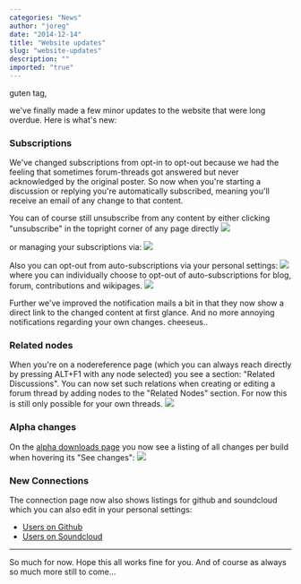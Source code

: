 ```yaml
---
categories: "News"
author: "joreg"
date: "2014-12-14"
title: "Website updates"
slug: "website-updates"
description: ""
imported: "true"
---
```



guten tag,

we've finally made a few minor updates to the website that were long overdue. Here is what's new:

### Subscriptions
We've changed subscriptions from opt-in to opt-out because we had the feeling that sometimes forum-threads got answered but never acknowledged by the original poster. So now when you're starting a discussion or replying you're automatically subscribed, meaning you'll receive an email of any change to that content. 

You can of course still unsubscribe from any content by either clicking "unsubscribe" in the topright corner of any page directly 
![](unsubscribe.PNG) 

or managing your subscriptions via:
![](subscriptions.PNG)

Also you can opt-out from auto-subscriptions via your personal settings:
![](settings.png) 
where you can individually choose to opt-out of auto-subscriptions for blog, forum, contributions and wikipages.
![](auto.PNG)

Further we've improved the notification mails a bit in that they now show a direct link to the changed content at first glance. And no more annoying notifications regarding your own changes. cheeseus..

### Related nodes
When you're on a nodereference page (which you can always reach directly by pressing ALT+F1 with any node selected) you see a section: "Related Discussions". You can now set such relations when creating or editing a forum thread by adding nodes to the "Related Nodes" section. For now this is still only possible for your own threads. 
![](relations.png) 

### Alpha changes
On the [alpha downloads page](https://vvvv.org/downloads/previews) you now see a listing of all changes per build when hovering its "See changes":
![](changes.png)

### New Connections
The connection page now also shows listings for github and soundcloud which you can also edit in your personal settings:
* [Users on Github](https://vvvv.org/users/connections/github)
* [Users on Soundcloud](https://vvvv.org/users/connections/soundcloud)

---

So much for now. Hope this all works fine for you. And of course as always so much more still to come...